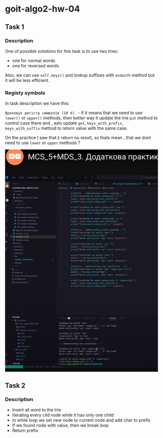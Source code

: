 # goit-algo2-hw-04

## Task 1

### Description

One of possible solutions for this task is to use two tries:

- one for normal words
- one for reversed words

Also, we can use `self.keys()` and lookup suffixes with `endwith` method but it will be less efficient.


### Registy symbols

In task description we have this:

`Враховує регістр символів (10 б).` - if it means that we need to use `lower()` or `upper()` methods, then better way it update the trie `put` method to control case there and , aslo update `get`, `keys_with_prefix`, `keys_with_suffix` method to return value with the same case. 

On the practice I saw that `E` return no result, so thats mean , that we dont need to use `lower` or `upper` methods ?

![Practice test](image.png)

## Task 2

### Description

- Insert all word to the trie
- Iterating every cild node while it has only one child
- In while loop we set new node to current node and add char to prefix
- If we found node with value, then we break loop
- Return prefix

